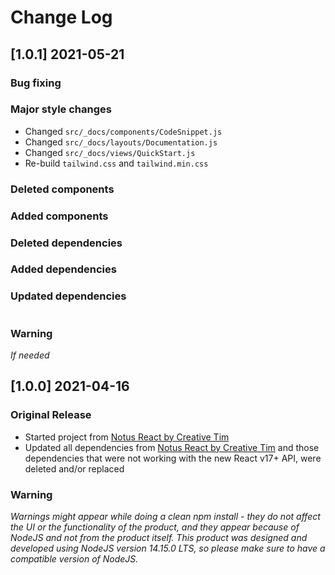 # Change Log

## [1.0.1] 2021-05-21

### Bug fixing

### Major style changes

- Changed `src/_docs/components/CodeSnippet.js`
- Changed `src/_docs/layouts/Documentation.js`
- Changed `src/_docs/views/QuickStart.js`
- Re-build `tailwind.css` and `tailwind.min.css`

### Deleted components

### Added components

### Deleted dependencies

### Added dependencies

### Updated dependencies

```

```

### Warning

_If needed_

## [1.0.0] 2021-04-16

### Original Release

- Started project from
  [Notus React by Creative Tim](https://www.creative-tim.com/product/notus-react?ref=npr-changelog)
- Updated all dependencies from
  [Notus React by Creative Tim](https://www.creative-tim.com/product/notus-react?ref=npr-changelog)
  and those dependencies that were not working with the new React v17+ API, were deleted
  and/or replaced

### Warning

_Warnings might appear while doing a clean npm install - they do not affect the UI or
the functionality of the product, and they appear because of NodeJS and not from the
product itself._ _This product was designed and developed using NodeJS version 14.15.0
LTS, so please make sure to have a compatible version of NodeJS._
